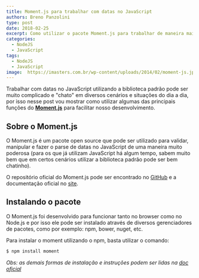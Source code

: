 ```yaml
---
title: Moment.js para trabalhar com datas no JavaScript
authors: Breno Panzolini
type: post
date: 2018-02-25
excerpt: Como utilizar o pacote Moment.js para trabalhar de maneira mais eficiente com datas no JavaScript.
categories:
  - NodeJS
  - JavaScript
tags:
  - NodeJS
  - JavaScript
image:  https://imasters.com.br/wp-content/uploads/2014/02/moment-js.jpg
---
```


Trabalhar com datas no JavaScript utilizando a biblioteca padrão pode ser muito complicado e "chato" em diversos cenários e situações do dia a dia, por isso nesse post vou mostrar como utilizar algumas das principais funções do [**Moment.js**](http://momentjs.com/) para facilitar nosso desenvolvimento.

## Sobre o Moment.js

O Moment.js é um pacote open source que pode ser utilizado para validar, manipular e fazer o parse de datas no JavaScript de uma maneira muito poderosa (para os que já utilizam JavaScript há algum tempo, sabem muito bem que em certos cenários utilizar a biblioteca padrão pode ser bem chatinho).

O repositório oficial do Moment.js pode ser encontrado no [GitHub](https://github.com/moment/moment) e a documentação oficial no [site](http://momentjs.com/docs/).

## Instalando o pacote

O Moment.js foi desenvolvido para funcionar tanto no browser como no Node.js e por isso ele pode ser instalado através de diversos gerenciadores de pacotes, como por exemplo: npm, bower, nuget, etc.

Para instalar o moment utilizando o npm, basta utilizar o comando:

```sh
$ npm install moment
```

*Obs: as demais formas de instalação e instruções podem ser lidas na [doc oficial](http://momentjs.com/docs/#/use-it/)*
